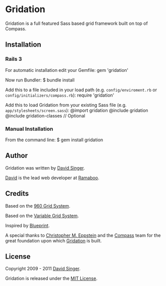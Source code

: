 # Gridation

Gridation is a full featured Sass based grid framework built on top of Compass.

## Installation

### Rails 3
For automatic installation edit your Gemfile:
    gem 'gridation'

Now run Bundler:
    $ bundle install

Add this to a file included in your load path (e.g. `config/enviroment.rb` or `config/initializers/compass.rb`):
    require 'gridation'

Add this to load Gridation from your existing Sass file (e.g. `app/stylesheets/screen.sass`):
    @import gridation
    @include gridation
    @include gridation-classes // Optional

### Manual Installation

From the command line:
    $ gem install gridation

## Author
Gridation was written by [David Singer][david].

[David][david] is the lead web developer at [Ramaboo](http://ramaboo.com/).

## Credits
Based on the [960 Grid System](http://960.gs/).

Based on the [Variable Grid System](http://www.spry-soft.com/grids).

Inspired by [Blueprint](http://www.blueprintcss.org/).

A special thanks to [Christopher M. Eppstein](http://chriseppstein.github.com/) and the 
[Compass](http://compass-style.org/) team for the
great foundation upon which [Gridation][gridation] is built.

## License
Copyright 2009 - 2011 [David Singer][david].

Gridation is released under the [MIT License][license].


[gridation]: http://gridation.com/
[david]: http://ramaboo.com/david
[license]: https://github.com/ramaboo/gridation/blob/master/LICENSE
